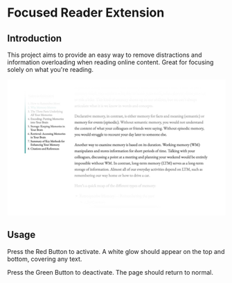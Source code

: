 # Focused Reader Extension

## Introduction

This project aims to provide an easy way to remove distractions and information overloading when reading online content. Great for focusing solely on what you're reading.

![Example](assets/example.jpg)

## Usage

Press the Red Button to activate. A white glow should appear on the top and bottom, covering any text.

Press the Green Button to deactivate. The page should return to normal.
